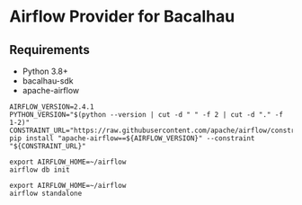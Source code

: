 # Airflow Provider for Bacalhau



## Requirements

- Python 3.8+
- bacalhau-sdk
- apache-airflow

```
AIRFLOW_VERSION=2.4.1
PYTHON_VERSION="$(python --version | cut -d " " -f 2 | cut -d "." -f 1-2)"
CONSTRAINT_URL="https://raw.githubusercontent.com/apache/airflow/constraints-${AIRFLOW_VERSION}/constraints-${PYTHON_VERSION}.txt"
pip install "apache-airflow==${AIRFLOW_VERSION}" --constraint "${CONSTRAINT_URL}"

export AIRFLOW_HOME=~/airflow
airflow db init
```

```
export AIRFLOW_HOME=~/airflow
airflow standalone
```